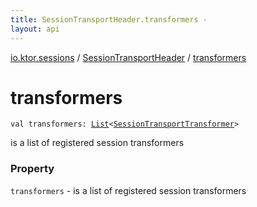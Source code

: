 ```yaml
---
title: SessionTransportHeader.transformers - 
layout: api
---
```


<div class='api-docs-breadcrumbs'><a href="../index.html">io.ktor.sessions</a> / <a href="index.html">SessionTransportHeader</a> / <a href="./transformers.html">transformers</a></div>

# transformers

<div class="signature"><code><span class="keyword">val </span><span class="identifier">transformers</span><span class="symbol">: </span><a href="https://kotlinlang.org/api/latest/jvm/stdlib/kotlin.collections/-list/index.html"><span class="identifier">List</span></a><span class="symbol">&lt;</span><a href="../-session-transport-transformer/index.html"><span class="identifier">SessionTransportTransformer</span></a><span class="symbol">&gt;</span></code></div>

is a list of registered session transformers

### Property

<code>transformers</code> - is a list of registered session transformers